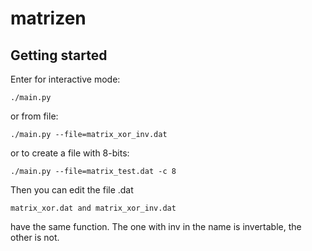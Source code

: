 # matrizen

## Getting started

Enter for interactive mode:

```
./main.py
```

or from file:

```
./main.py --file=matrix_xor_inv.dat
```

or to create a file with 8-bits:

```
./main.py --file=matrix_test.dat -c 8
```
Then you can edit the file .dat

```
matrix_xor.dat and matrix_xor_inv.dat
```

have the same function. The one with inv in the name is invertable, the other
is not.
